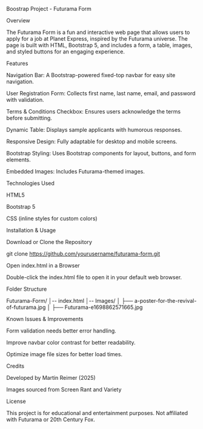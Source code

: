 Boostrap Project - Futurama Form

Overview

The Futurama Form is a fun and interactive web page that allows users to apply for a job at Planet Express, inspired by the Futurama universe. The page is built with HTML, Bootstrap 5, and includes a form, a table, images, and styled buttons for an engaging experience.

Features

Navigation Bar: A Bootstrap-powered fixed-top navbar for easy site navigation.

User Registration Form: Collects first name, last name, email, and password with validation.

Terms & Conditions Checkbox: Ensures users acknowledge the terms before submitting.

Dynamic Table: Displays sample applicants with humorous responses.

Responsive Design: Fully adaptable for desktop and mobile screens.

Bootstrap Styling: Uses Bootstrap components for layout, buttons, and form elements.

Embedded Images: Includes Futurama-themed images.

Technologies Used

HTML5

Bootstrap 5

CSS (inline styles for custom colors)

Installation & Usage

Download or Clone the Repository

git clone https://github.com/yourusername/futurama-form.git

Open index.html in a Browser

Double-click the index.html file to open it in your default web browser.

Folder Structure

Futurama-Form/
│-- index.html
│-- Images/
│   ├── a-poster-for-the-revival-of-futurama.jpg
│   ├── Futurama-e1698862571665.jpg

Known Issues & Improvements

Form validation needs better error handling.

Improve navbar color contrast for better readability.

Optimize image file sizes for better load times.

Credits

Developed by Martin Reimer (2025)

Images sourced from Screen Rant and Variety

License

This project is for educational and entertainment purposes. Not affiliated with Futurama or 20th Century Fox.

